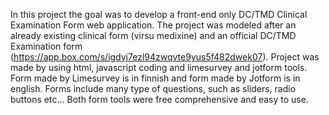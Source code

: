 In this project the goal was to develop a front-end only DC/TMD Clinical Examination Form web application. The project was modeled after an already existing clinical form (virsu medixine) and an official DC/TMD Examination form (https://app.box.com/s/igdyj7ezl94zwqvte9yus5f482dwek07). Project was made by using html, javascript coding and limesurvey and jotform tools.
Form made by Limesurvey is in finnish and form made by Jotform is in english. Forms include many type of questions, such as sliders, radio buttons etc... Both form tools were free comprehensive and easy to use. 
